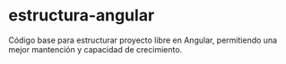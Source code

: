 # estructura-angular
Código base para estructurar proyecto libre en Angular, permitiendo una mejor mantención y capacidad de crecimiento.  
